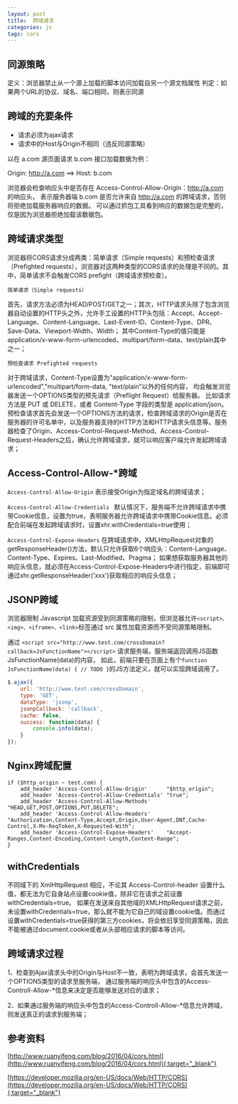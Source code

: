 ```yaml
---
layout: post
title:  跨域请求
categories: js
tags: cors
---
```


## 同源策略

定义：浏览器禁止从一个源上加载的脚本访问加载自另一个源文档属性
判定：如果两个URL的协议、域名、端口相同，则表示同源

## 跨域的充要条件

- 请求必须为ajax请求
- 请求中的Host与Origin不相同（违反同源策略）

以在 a.com 源页面请求 b.com 接口加载数据为例：

Origin: http://a.com ==> Host: b.com

浏览器会检查响应头中是否存在 Access-Control-Allow-Origin：http://a.com 的响应头，
表示服务器端 b.com 是否允许来自 http://a.com 的跨域请求，否则将拒绝加载服务器响应的数据。
可以通过抓包工具看到响应的数据包是完整的，仅是因为浏览器拒绝加载该数据包。

## 跨域请求类型

浏览器将CORS请求分成两类：简单请求（Simple requests）和预检查请求（Prefighted requests），浏览器对这两种类型的CORS请求的处理是不同的。其中，简单请求不会触发CORS prefight（跨域请求预检查）。

`简单请求（Simple requests）`

首先，请求方法必须为HEAD/POST/GET之一；其次，HTTP请求头除了包含浏览器自动设置的HTTP头之外，允许手工设置的HTTP头包括：Accept、Accept-Language、Content-Language、Last-Event-ID、Content-Type、DPR、Save-Data、Viewport-Width、Width；
其中Content-Type的值只能是application/x-www-form-urlencoded、multipart/form-data、text/plain其中之一；

`预检查请求 Prefighted requests`

对于跨域请求，Content-Type设置为"application/x-www-form-urlencoded","multipart/form-data, "text/plain"以外的任何内容，
均会触发浏览器发送一个OPTIONS类型的预先请求（Preflight Request）给服务器。
比如请求方法是 PUT 或 DELETE，或者 Content-Type 字段的类型是 application/json。
预检查请求首先会发送一个OPTIONS方法的请求，检查跨域请求的Origin是否在服务器的许可名单中，以及服务器支持的HTTP方法和HTTP请求头信息等。服务器检查了Origin、Access-Control-Request-Method、Access-Control-Request-Headers之后，确认允许跨域请求，就可以响应客户端允许发起跨域请求；

## Access-Control-Allow-*跨域

`Access-Control-Allow-Origin`
表示接受Origin为指定域名的跨域请求；

`Access-Control-Allow-Credentials `
默认情况下，服务端不允许跨域请求中携带Cookie信息，设置为true，表明服务器允许跨域请求中携带Cookie信息。必须配合前端在发起跨域请求时，设置xhr.withCredentials=true使用；

`Access-Control-Expose-Headers`
在跨域请求中，XMLHttpRequest对象的getResponseHeader()方法，默认只允许获取6个响应头：Content-Language、Content-Type、Expires、Last-Modified、Pragma；
如果想获取服务器其他的响应头信息，就必须在Access-Control-Expose-Headers中进行指定，前端即可通过xhr.getResponseHeader('xxx')获取相应的响应头信息；

## JSONP跨域

浏览器限制 Javascript 加载资源受到同源策略的限制，但浏览器允许`<script>、<img>、<iframe>、<link>`标签通过 src 属性加载资源而不受同源策略限制。

通过 `<script src="http://www.test.com/crossDomain?callback=JsFunctionName"></script>` 请求服务端，服务端返回调用JS函数JsFunctionName(data)的内容，
如此，前端只要在页面上有个`function JsFunctionName(data) { // TODO }`的JS方法定义，就可以实现跨域调用了。

```javascript
$.ajax({
    url: 'http://www.test.com/crossDomain',
    type: 'GET',
    dataType: 'jsonp',
    jsonpCallback: 'callback',
    cache: false,
    success: function(data) {
        console.info(data);
    }
});
```

## Nginx跨域配置

```shell
if ($http_origin ~ test.com) {
    add_header 'Access-Control-Allow-Origin'      "$http_origin";
    add_header 'Access-Control-Allow-Credentials' "true";
    add_header 'Access-Control-Allow-Methods'     "HEAD,GET,POST,OPTIONS,PUT,DELETE";
    add_header 'Access-Control-Allow-Headers'     "Authorization,Content-Type,Accept,Origin,User-Agent,DNT,Cache-Control,X-Mx-ReqToken,X-Requested-With";
    add_header 'Access-Control-Expose-Headers'    "Accept-Ranges,Content-Encoding,Content-Length,Content-Range";
}
```

## withCredentials

不同域下的 XmlHttpRequest 相应，不论其 Access-Control-header 设置什么值，都无法为它自身站点设置cookie值，除非它在请求之前设置 withCredentials=true。
如果在发送来自其他域的XMLHttpRequest请求之前，未设置withCredentials=true，那么就不能为它自己的域设置cookie值。而通过设置withCredentials=true获得的第三方cookies，将会依旧享受同源策略，因此不能被通过document.cookie或者从头部相应请求的脚本等访问。

## 跨域请求过程

1、检查到Ajax请求头中的Origin与Host不一致，表明为跨域请求，会首先发送一个OPTIONS类型的请求至服务端，
通过服务端的响应头中包含的Access-Controll-Allow-*信息来决定是否能够发送对应的请求；

2、如果通过服务端的响应头中包含的Access-Controll-Allow-*信息允许跨域，则发送真正的请求到服务端；

## 参考资料

[http://www.ruanyifeng.com/blog/2016/04/cors.html](http://www.ruanyifeng.com/blog/2016/04/cors.html){:target="_blank"}

[https://developer.mozilla.org/en-US/docs/Web/HTTP/CORS](https://developer.mozilla.org/en-US/docs/Web/HTTP/CORS){:target="_blank"}
